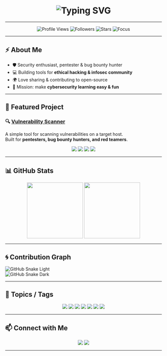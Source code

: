 <!-- Banner / Typing Animation -->
<h1 align="center">
  <img src="https://readme-typing-svg.herokuapp.com?font=Fira+Code&weight=700&size=28&duration=3000&pause=1000&color=00F700&center=true&vCenter=true&width=500&lines=Hey%2C+I'm+Githu836;Pentester+%7C+Bug+Bounty+Hunter;Open+Source+Security+Tools;Welcome+to+my+GitHub!+🚀" alt="Typing SVG" />
</h1>

---

<p align="center">
  <img src="https://komarev.com/ghpvc/?username=Githu836&color=blue&style=flat-square&label=Profile+Views" alt="Profile Views" />
  <img src="https://img.shields.io/github/followers/Githu836?label=Followers&style=flat-square&color=green" alt="Followers" />
  <img src="https://img.shields.io/github/stars/Githu836?affiliations=OWNER%2CCOLLABORATOR&style=flat-square&color=yellow" alt="Stars" />
  <img src="https://img.shields.io/badge/Focus-Infosec%20%7C%20Pentest-red?style=flat-square" alt="Focus" />
</p>

---

## ⚡ About Me
- 🛡️ Security enthusiast, pentester & bug bounty hunter  
- 💻 Building tools for **ethical hacking & infosec community**  
- 🌍 Love sharing & contributing to open-source  
- 🎯 Mission: make **cybersecurity learning easy & fun**  

---

## 🚀 Featured Project
### 🔍 [Vulnerability Scanner](https://github.com/Githu836/scanneer-vuln)
A simple tool for scanning vulnerabilities on a target host.  
Built for **pentesters, bug bounty hunters, and red teamers**.  

<p align="center">
  <img src="https://img.shields.io/badge/Python-3.x-blue.svg" />
  <img src="https://img.shields.io/badge/Security-Scanner-blue.svg" />
  <img src="https://img.shields.io/badge/Status-Stable-brightgreen.svg" />
  <img src="https://img.shields.io/badge/License-MIT-green.svg" />
</p>

---

## 📊 GitHub Stats
<p align="center">
  <img src="https://github-readme-stats.vercel.app/api?username=Githu836&show_icons=true&theme=tokyonight&count_private=true" height="180" />
  <img src="https://github-readme-stats.vercel.app/api/top-langs/?username=Githu836&layout=compact&theme=tokyonight" height="180" />
</p>

---

## 🌀 Contribution Graph
![GitHub Snake Light](https://github.com/Githu836/Githu836/blob/output/github-contribution-grid-snake.svg#gh-light-mode-only)  
![GitHub Snake Dark](https://github.com/Githu836/Githu836/blob/output/github-contribution-grid-snake-dark.svg#gh-dark-mode-only)

---

## 📎 Topics / Tags
<p align="center">
  <img src="https://img.shields.io/badge/pentest-red?style=for-the-badge" />
  <img src="https://img.shields.io/badge/scanner-blue?style=for-the-badge" />
  <img src="https://img.shields.io/badge/vulnerability-orange?style=for-the-badge" />
  <img src="https://img.shields.io/badge/bugbounty-yellow?style=for-the-badge" />
  <img src="https://img.shields.io/badge/redteam-critical?style=for-the-badge" />
  <img src="https://img.shields.io/badge/infosec-purple?style=for-the-badge" />
  <img src="https://img.shields.io/badge/security-green?style=for-the-badge" />
</p>

---

## 📫 Connect with Me
<p align="center">
  <a href="https://github.com/Githu836"><img src="https://img.shields.io/badge/GitHub-Githu836-black?style=for-the-badge&logo=github" /></a>
  <a href="mailto:example@mail.com"><img src="https://img.shields.io/badge/Email-Contact-blue?style=for-the-badge&logo=gmail" /></a>
</p>

---
